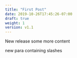 ```yaml
---
title: "First Post"
date: 2019-10-26T17:45:26-07:00
draft: true
weight: 1
version: v1.1
---
```


New release
some more content

new para
containing slashes
